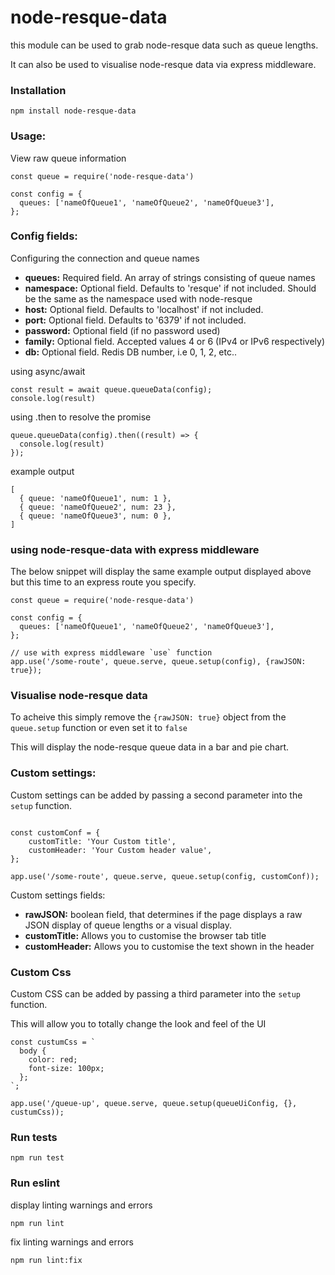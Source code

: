 # node-resque-data


this module can be used to grab node-resque data such as queue lengths.

It can also be used to visualise node-resque data via express middleware.

### Installation

```
npm install node-resque-data
```

### Usage:

View raw queue information


```
const queue = require('node-resque-data')

const config = {
  queues: ['nameOfQueue1', 'nameOfQueue2', 'nameOfQueue3'],
};
```
### Config fields:

Configuring the connection and queue names

- **queues:** Required field. An array of strings consisting of queue names
- **namespace:** Optional field. Defaults to 'resque' if not included. Should be the same as the namespace used with node-resque
- **host:** Optional field. Defaults to 'localhost' if not included.
- **port:** Optional field. Defaults to '6379' if not included.
- **password:** Optional field (if no password used)
- **family:** Optional field. Accepted values 4 or 6 (IPv4 or IPv6 respectively)
- **db:** Optional field. Redis DB number, i.e 0, 1, 2, etc..

using async/await

```
const result = await queue.queueData(config);
console.log(result)
```
using .then to resolve the promise

```
queue.queueData(config).then((result) => {
  console.log(result)
});
```
example output

```
[
  { queue: 'nameOfQueue1', num: 1 },
  { queue: 'nameOfQueue2', num: 23 },
  { queue: 'nameOfQueue3', num: 0 },
]
```

### using node-resque-data with express middleware

The below snippet will display the same example output displayed above but this time to an express route you specify.

```
const queue = require('node-resque-data')

const config = {
  queues: ['nameOfQueue1', 'nameOfQueue2', 'nameOfQueue3'],
};

// use with express middleware `use` function
app.use('/some-route', queue.serve, queue.setup(config), {rawJSON: true});
```

### Visualise node-resque data

To acheive this simply remove the `{rawJSON: true}` object from the `queue.setup` function or even set it to `false`

This will display the node-resque queue data in a bar and pie chart.

### Custom settings:

Custom settings can be added by passing a second parameter into the `setup` function.

```

const customConf = {
    customTitle: 'Your Custom title',
    customHeader: 'Your Custom header value',
};

app.use('/some-route', queue.serve, queue.setup(config, customConf));
```

Custom settings fields:

- **rawJSON:** boolean field, that determines if the page displays a raw JSON display of queue lengths or a visual display.
- **customTitle:** Allows you to customise the browser tab title
- **customHeader:** Allows you to customise the text shown in the header

### Custom Css

Custom CSS can be added by passing a third parameter into the `setup` function.

This will allow you to totally change the look and feel of the UI

```
const custumCss = `
  body {
    color: red;
    font-size: 100px;
  };
`;

app.use('/queue-up', queue.serve, queue.setup(queueUiConfig, {}, custumCss));
```

### Run tests

```
npm run test
```

### Run eslint

display linting warnings and errors

```
npm run lint
```

fix linting warnings and errors

```
npm run lint:fix
```




